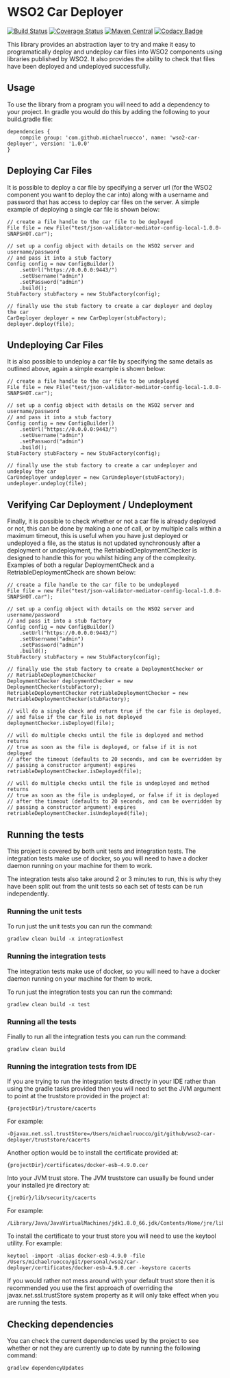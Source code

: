 # WSO2 Car Deployer

[![Build Status](https://travis-ci.org/michaelruocco/wso2-car-deployer.svg?branch=master)](https://travis-ci.org/michaelruocco/wso2-car-deployer)
[![Coverage Status](https://coveralls.io/repos/github/michaelruocco/wso2-car-deployer/badge.svg?branch=master)](https://coveralls.io/github/michaelruocco/wso2-car-deployer?branch=master)
[![Maven Central](https://maven-badges.herokuapp.com/maven-central/com.github.michaelruocco/wso2-car-deployer/badge.svg)](https://maven-badges.herokuapp.com/maven-central/com.github.michaelruocco/wso2-car-deployer)
[![Codacy Badge](https://api.codacy.com/project/badge/Grade/8d95bf1520b54d71ac9a25b373db5032)](https://www.codacy.com/app/michael-ruocco/wso2-car-deployer?utm_source=github.com&amp;utm_medium=referral&amp;utm_content=michaelruocco/wso2-car-deployer&amp;utm_campaign=Badge_Grade)


This library provides an abstraction layer to try and make it easy to
programatically deploy and undeploy car files into WSO2 components using
libraries published by WSO2. It also provides the ability to check that
files have been deployed and undeployed successfully.

## Usage

To use the library from a program you will need to add a dependency to your project. In
gradle you would do this by adding the following to your build.gradle file:

```
dependencies {
    compile group: 'com.github.michaelruocco', name: 'wso2-car-deployer', version: '1.0.0'
}
```

## Deploying Car Files

It is possible to deploy a car file by specifying a server url (for the
WSO2 component you want to deploy the car into) along with a username
and password that has access to deploy car files on the server. A
simple example of deploying a single car file is shown below:

```
// create a file handle to the car file to be deployed
File file = new File("test/json-validator-mediator-config-local-1.0.0-SNAPSHOT.car");

// set up a config object with details on the WSO2 server and username/password
// and pass it into a stub factory
Config config = new ConfigBuilder()
    .setUrl("https://0.0.0.0:9443/")
    .setUsername("admin")
    .setPassword("admin")
    .build();
StubFactory stubFactory = new StubFactory(config);

// finally use the stub factory to create a car deployer and deploy the car
CarDeployer deployer = new CarDeployer(stubFactory);
deployer.deploy(file);
```

## Undeploying Car Files

It is also possible to undeploy a car file by specifying the same details
as outlined above, again a simple example is shown below:

```
// create a file handle to the car file to be undeployed
File file = new File("test/json-validator-mediator-config-local-1.0.0-SNAPSHOT.car");

// set up a config object with details on the WSO2 server and username/password
// and pass it into a stub factory
Config config = new ConfigBuilder()
    .setUrl("https://0.0.0.0:9443/")
    .setUsername("admin")
    .setPassword("admin")
    .build();
StubFactory stubFactory = new StubFactory(config);

// finally use the stub factory to create a car undeployer and undeploy the car
CarUndeployer undeployer = new CarUndeployer(stubFactory);
undeployer.undeploy(file);
```

## Verifying Car Deployment / Undeployment

Finally, it is possible to check whether or not a car file is already
deployed or not, this can be done by making a one of call, or by multiple
calls within a maximum timeout, this is useful when you have just deployed
or undeployed a file, as the status is not updated synchronously after a
deployment or undeployment, the RetriabledDeploymentChecker is designed
to handle this for you whilst hiding any of the complexity. Examples of
both a regular DeploymentCheck and a RetriableDeploymentCheck are shown
below:

```
// create a file handle to the car file to be undeployed
File file = new File("test/json-validator-mediator-config-local-1.0.0-SNAPSHOT.car");

// set up a config object with details on the WSO2 server and username/password
// and pass it into a stub factory
Config config = new ConfigBuilder()
    .setUrl("https://0.0.0.0:9443/")
    .setUsername("admin")
    .setPassword("admin")
    .build();
StubFactory stubFactory = new StubFactory(config);

// finally use the stub factory to create a DeploymentChecker or
// RetriableDeploymentChecker
DeploymentChecker deploymentChecker = new DeploymentChecker(stubFactory);
RetriableDeploymentChecker retriableDeploymentChecker = new RetriableDeploymentChecker(stubFactory);

// will do a single check and return true if the car file is deployed,
// and false if the car file is not deployed
deploymentChecker.isDeployed(file);

// will do multiple checks until the file is deployed and method returns
// true as soon as the file is deployed, or false if it is not deployed
// after the timeout (defaults to 20 seconds, and can be overridden by
// passing a constructor argument) expires
retriableDeploymentChecker.isDeployed(file);

// will do multiple checks until the file is undeployed and method returns
// true as soon as the file is undeployed, or false if it is deployed
// after the timeout (defaults to 20 seconds, and can be overridden by
// passing a constructor argument) expires
retriableDeploymentChecker.isUndeployed(file);
```

## Running the tests

This project is covered by both unit tests and integration tests. The
integration tests make use of docker, so you will need to have a docker
daemon running on your machine for them to work.

The integration tests also take around 2 or 3 minutes to run, this is
why they have been split out from the unit tests so each set of tests
can be run independently.

### Running the unit tests

To run just the unit tests you can run the command:

```
gradlew clean build -x integrationTest
```

### Running the integration tests

The integration tests make use of docker, so you will need to have a docker
daemon running on your machine for them to work.

To run just the integration tests you can run the command:

```
gradlew clean build -x test
```

### Running all the tests

Finally to run all the integration tests you can run the command:

```
gradlew clean build
```

### Running the integration tests from IDE

If you are trying to run the integration tests directly in your IDE rather
than using the gradle tasks provided then you will need to set the JVM
argument to point at the truststore provided in the project at:

```
{projectDir}/trustore/cacerts
```

For example:

```
-Djavax.net.ssl.trustStore=/Users/michaelruocco/git/github/wso2-car-deployer/truststore/cacerts
```

Another option would be to install the certificate provided at:

```
{projectDir}/certificates/docker-esb-4.9.0.cer
```

Into your JVM trust store. The JVM truststore can usually be found under
your installed jre directory at:

```
{jreDir}/lib/security/cacerts
```

For example:

```
/Library/Java/JavaVirtualMachines/jdk1.8.0_66.jdk/Contents/Home/jre/lib/security/cacerts
```

To install the certificate to your trust store you will need to use the
keytool utility. For example:

```
keytool -import -alias docker-esb-4.9.0 -file /Users/michaelruocco/git/personal/wso2/car-deployer/certificates/docker-esb-4.9.0.cer -keystore cacerts
```

If you would rather not mess around with your default trust store then it
is recommended you use the first approach of overriding the javax.net.ssl.trustStore
system property as it will only take effect when you are running the tests.

## Checking dependencies

You can check the current dependencies used by the project to see whether
or not they are currently up to date by running the following command:

```
gradlew dependencyUpdates
```